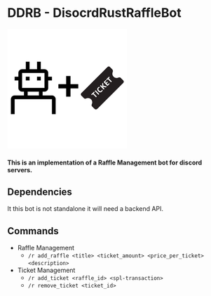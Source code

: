 # DDRB - DisocrdRustRaffleBot

![bot-icon](./bot_icon.png)

#### This is an implementation of a Raffle Management bot for discord servers.

## Dependencies
It this bot is not standalone it will need a backend API.

## Commands

- Raffle Management
  - `/r add_raffle <title> <ticket_amount> <price_per_ticket> <description>`
- Ticket Management
  - `/r add_ticket <raffle_id> <spl-transaction>`
  - `/r remove_ticket <ticket_id>`